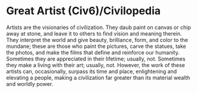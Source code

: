 # Great Artist (Civ6)/Civilopedia

Artists are the visionaries of civilization. They daub paint on canvas or chip away at stone, and leave it to others to find vision and meaning therein. They interpret the world and give beauty, brilliance, form, and color to the mundane; these are those who paint the pictures, carve the statues, take the photos, and make the films that define and reinforce our humanity. Sometimes they are appreciated in their lifetime; usually, not. Sometimes they make a living with their art; usually, not. However, the work of these artists can, occasionally, surpass its time and place, enlightening and elevating a people, making a civilization far greater than its material wealth and worldly power.
